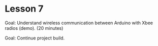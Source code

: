 Lesson 7
=========

Goal: Understand wireless communication between Arduino with Xbee radios
(demo). (20 minutes)

Goal: Continue project build.
